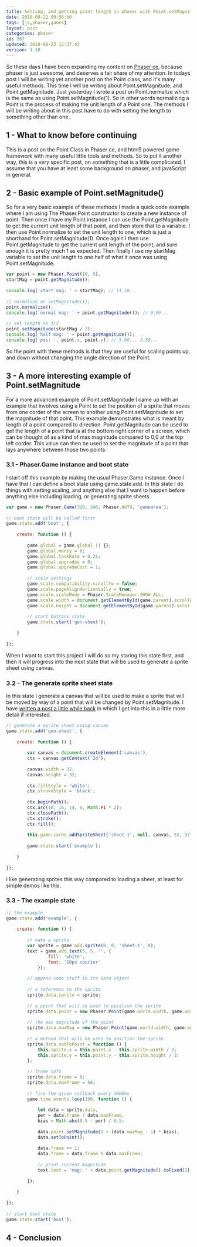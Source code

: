```yaml
---
title: Setting, and getting point length in phaser with Point.setMagnitude, and Point.getMagnitude.
date: 2018-08-22 09:56:00
tags: [js,phaser,games]
layout: post
categories: phaser
id: 267
updated: 2018-08-23 12:37:43
version: 1.10
---
```


So these days I have been expanding my content on [Phaser ce](https://photonstorm.github.io/phaser-ce/), because phaser is just awesome, and deserves a fair share of my attention. In todays post I will be writing yet another post on the Point class, and it's many useful methods. This time I will be writing about Point.setMagnitude, and Point.getMagnitude. Just yesterday I wrote a post on Point.normalize which is the same as using Point.setMagnitude(1). So in other words normalizing a Point is the process of making the unit length of a Point one. The methods I will be writing about in this post have to do with setting the length to something other than one.

<!-- more -->

## 1 - What to know before continuing

This is a post on the Point Class in Phaser ce, and html5 powered game framework with many useful little tools and methods. So to put it another way, this is a very specific post, on something that is a little complicated. I assume that you have at least some background on phaser, and javaScript in general.


## 2 - Basic example of Point.setMagnitude()

So for a very basic example of these methods I made a quick code example where I am using The Phaser.Point constructor to create a new instance of point. Then once I have my Point instance I can use the Point.getMagnitude to get the current unit length of that point, and then store that to a variable. I then use Point.normalize to set the unit length to one, which is just a shorthand for Point.setMagnitude(1). Once again I then use Point.getMagnitude to get the current unit length of the point, and sure enough it is pretty much 1 as expected. Then finally I use my startMag variable to set the unit length to one half of what it once was using Point.setMagnitude.

```js
var point = new Phaser.Point(10, 5),
startMag = point.getMagnitude();
 
console.log('start mag: ' + startMag); // 11.18...
 
// normalize or setMagnitude(1);
point.normalize();
console.log('normal mag: ' + point.getMagnitude()); // 0.99...
 
// set length to 1/2
point.setMagnitude(startMag / 2);
console.log('half mag: ' + point.getMagnitude());
console.log('pos: ', point.x, point.y); // 5.00... 2.50...
```

So the point with these methods is that they are useful for scaling points up, and down without changing the angle direction of the Point.

## 3 - A more interesting example of Point.setMagnitude

For a more advanced example of Point.setMagnitude I came up with an example that involves using a Point to set the position of a sprite that moves from one corder of the screen to another using Point.setMagnitude to set the magnitude of that point. This example demonstrates what is meant by length of a point compared to direction. Point.getMagnitude can be used to get the length of a point that is at the bottom right corner of a screen, which can be thought of as a kind of max magnitude compared to 0,0 at the top left corder. This value can then be used to set the magnitude of a point that lays anywhere between those two points.

### 3.1 - Phaser.Game instance and boot state

I start off this example by making the usual Phaser.Game instance. Once I have that I can define a boot state using game.state.add. In this state I do things with setting scaling, and anything else that I want to happen before anything else including loading, or generating sprite sheets.

```js
var game = new Phaser.Game(320, 240, Phaser.AUTO, 'gamearea');
 
// boot state will be called first
game.state.add('boot', {
 
    create: function () {
 
        game.global = game.global || {};
        game.global.money = 0;
        game.global.taskRate = 0.25;
        game.global.upgrades = 0;
        game.global.upgradeCost = 1;
 
        // scale settings
        game.scale.compatibility.scrollTo = false;
        game.scale.pageAlignHorizontally = true;
        game.scale.scaleMode = Phaser.ScaleManager.SHOW_ALL;
        game.scale.width = document.getElementById(game.parent).scrollWidth;
        game.scale.height = document.getElementById(game.parent).scrollHeight;
 
        // start buttons state
        game.state.start('gen-sheet');
 
    }
 
});
```

When I want to start this project I will do so my staring this state first, and then it will progress into the next state that will be used to generate a sprite sheet using canvas.

### 3.2 - The generate sprite sheet state

In this state I generate a canvas that will be used to make a sprite that will be moved by way of a point that will be changed by Point.setMagnitude. I have [written a post a little while back](/2018/08/04/phaser-spritesheet-from-canvas/) in which I get into this in a little more detail if interested.

```js
// generate a sprite sheet using canvas
game.state.add('gen-sheet', {
 
    create: function () {
 
        var canvas = document.createElement('canvas'),
        ctx = canvas.getContext('2d');
 
        canvas.width = 32;
        canvas.height = 32;
 
        ctx.fillStyle = 'white';
        ctx.strokeStyle = 'black';
 
        ctx.beginPath();
        ctx.arc(16, 16, 14, 0, Math.PI * 2);
        ctx.closePath();
        ctx.stroke();
        ctx.fill();
 
        this.game.cache.addSpriteSheet('sheet-1', null, canvas, 32, 32, 1, 0, 0);
 
        game.state.start('example');
 
    }
 
});
```

I like generating sprites this way compared to loading a sheet, at least for simple demos like this.

### 3.3 - The example state

```js
// the example
game.state.add('example', {
 
    create: function () {
 
        // make a sprite
        var sprite = game.add.sprite(0, 0, 'sheet-1', 0),
        text = game.add.text(5, 5, '', {
                fill: 'white',
                font: '10px courier'
            });
 
        // append some stuff to its data object
 
        // a reference to the sprite
        sprite.data.sprite = sprite;
 
        // a point that will be used to position the sprite
        sprite.data.point = new Phaser.Point(game.world.width, game.world.height);
 
        // the max magnitude of the point
        sprite.data.maxMag = new Phaser.Point(game.world.width, game.world.height).getMagnitude();
 
        // a method that will be used to position the sprite
        sprite.data.setToPoint = function () {
            this.sprite.x = this.point.x - this.sprite.width / 2;
            this.sprite.y = this.point.y - this.sprite.height / 2;
        };
 
        // frame info
        sprite.data.frame = 0;
        sprite.data.maxFrame = 50;
 
        // fire the given callback every 1000ms
        game.time.events.loop(100, function () {
 
            let data = sprite.data,
            per = data.frame / data.maxFrame,
            bias = Math.abs(0.5 - per) / 0.5;
 
            data.point.setMagnitude(1 + (data.maxMag - 1) * bias);
            data.setToPoint();
 
            data.frame += 1;
            data.frame = data.frame % data.maxFrame;
 
            // print current magnitude
            text.text = 'mag: ' + data.point.getMagnitude().toFixed(2);
 
        });
 
    }
 
});
 
// start boot state
game.state.start('boot');
```

## 4 - Conclusion